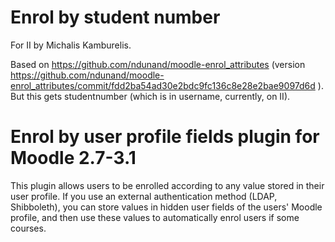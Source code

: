 # Enrol by student number

For II by Michalis Kamburelis.

Based on https://github.com/ndunand/moodle-enrol_attributes
(version https://github.com/ndunand/moodle-enrol_attributes/commit/fdd2ba54ad30e2bdc9fc136c8e28e2bae9097d6d ).
But this gets studentnumber (which is in username, currently, on II).

# Enrol by user profile fields plugin for Moodle 2.7-3.1

This plugin allows users to be enrolled according to any value stored in their user profile. If you use an external authentication method (LDAP, Shibboleth), you can store values in hidden user fields of the users' Moodle profile, and then use these values to automatically enrol users if some courses.
